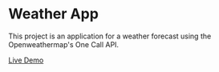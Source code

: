 # Weather App 

This project is an application for a weather forecast using the Openweathermap's One Call API. 

[Live Demo](https://jessna96.github.io/weather-app/)
